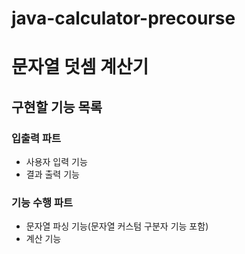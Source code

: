 # java-calculator-precourse

# 문자열 덧셈 계산기

## 구현할 기능 목록

### 입출력 파트

- 사용자 입력 기능
- 결과 출력 기능

### 기능 수행 파트

- 문자열 파싱 기능(문자열 커스텀 구분자 기능 포함)
- 계산 기능